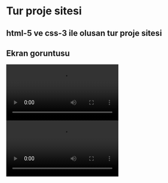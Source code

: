 ﻿
<h1>Tur proje sitesi</h1>

<h2>html-5 ve css-3 ile olusan tur proje sitesi</h2>

<h2>Ekran goruntusu</h2>

![](c:\Users\Akarca\Downloads\2024-10-0310-08-51-ezgif.com-video-speed.mkv)
![](2024-10-0310-08-51-ezgif.com-video-speed.mkv)
